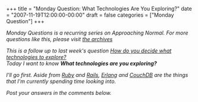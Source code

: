 +++
title = "Monday Question: What Technologies Are You Exploring?"
date = "2007-11-19T12:00:00-00:00"
draft = false
categories = ["Monday Question"]
+++

<i>Monday Questions is a recurring series on Approaching Normal. For
more questions like this, please visit [the
archives](http://larrywright.me/blog/categories/questions.</i>)

This is a follow up to last week's question [How do you decide what
technologies to
explore?](http://www.approachingnormal.com/2007/11/12/monday-question-how-do-you-choose-what-technologies-to-explore)\
Today I want to know **What technologies are you exploring?**

I'll go first. Aside from [Ruby](http://www.ruby-lang.org) and
[Rails](http://www.rubyonrails.org), [Erlang](http://www.erlang.org/)
and [CouchDB](http://couchdb.org/) are the things that I'm currently
spending time looking into.

Post your answers in the comments below.

